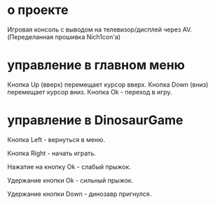 # о проекте
Игровая консоль с выводом на телевизор/дисплей через AV. (Переделанная прошивка Nich1con'а)
# управление в главном меню
Кнопка Up (вверх) перемещает курсор вверх.
Кнопка Down (вниз) перемещает курсор вниз.
Кнопка Ok - переход в игру.
# управление в DinosaurGame
Кнопка Left - вернуться в меню.


Кнопка Right - начать играть.

Нажатие на кнопку Ok - слабый прыжок.

Удержание кнопки Ok - сильный прыжок.

Удержание кнопки Down - динозавр пригнулся.
